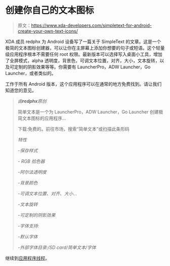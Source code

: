 # 创建你自己的文本图标

> 原文：<https://www.xda-developers.com/simpletext-for-android-create-your-own-text-icons/>

XDA 成员 redphx 为 Android 设备写了一篇关于 SimpleText 的文章。这是一个极简的文本图标创建器，可以让你在主屏幕上添加你想要的句子或短语。这个轻量级应用程序根本不需要任何 root 权限。最新版本可以选择写入桌面小工具，增加了全屏模式，alpha 透明度，背景色，可调文本位置，对齐，大小，文本旋转，以及可定制的阴影效果等等。你需要有 LauncherPro，ADW Launcher，Go Launcher，或者类似的。

工作于所有 Android 版本，这个应用程序可以在通常的地方免费找到。请让我们知道您的意见。

> *由**redphx**原创*
> 
> 简单文本是一个为 LauncherPro，ADW Launcher，Go Launcher 创建极简文本图标的应用程序...
> 
> 下载:免费的。前往市场，搜索“简单文本”或扫描此条形码
> 
> *特性*
> 
> *-保存样式*
> 
> *- RGB 拾色器*
> 
> *-阿尔法透明度*
> 
> *-背景颜色*
> 
> *-可调文本位置、对齐、大小...*
> 
> *-文本旋转*
> 
> *-可定制的阴影效果*
> 
> *-字体支持:*
> 
> *-默认字体*
> 
> *-外部字体目录:/SD card/简单文本/字体*

继续到[应用程序线程](http://forum.xda-developers.com/showthread.php?t=1100075)。